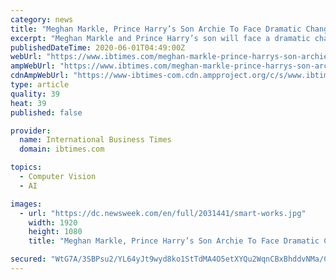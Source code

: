 ```yaml
---
category: news
title: "Meghan Markle, Prince Harry’s Son Archie To Face Dramatic Change When Queen Dies"
excerpt: "Meghan Markle and Prince Harry’s son will face a dramatic change when Queen Elizabeth II dies. The Duke and Duchess of Sussex announced in January that they were stepping back a"
publishedDateTime: 2020-06-01T04:49:00Z
webUrl: "https://www.ibtimes.com/meghan-markle-prince-harrys-son-archie-face-dramatic-change-when-queen-dies-2985723"
ampWebUrl: "https://www.ibtimes.com/meghan-markle-prince-harrys-son-archie-face-dramatic-change-when-queen-dies-2985723?amp=1"
cdnAmpWebUrl: "https://www-ibtimes-com.cdn.ampproject.org/c/s/www.ibtimes.com/meghan-markle-prince-harrys-son-archie-face-dramatic-change-when-queen-dies-2985723?amp=1"
type: article
quality: 39
heat: 39
published: false

provider:
  name: International Business Times
  domain: ibtimes.com

topics:
  - Computer Vision
  - AI

images:
  - url: "https://dc.newsweek.com/en/full/2031441/smart-works.jpg"
    width: 1920
    height: 1080
    title: "Meghan Markle, Prince Harry’s Son Archie To Face Dramatic Change When Queen Dies"

secured: "WtG7A/3SBPsu2/YL64yJt9wyd8ko1StTdMA4O5etXYQu2WqnCBxBhddvNMa/CI4xMinuRGZp4UOVbC1ryBJ4Gaq8nQKRPIAk7Kgr6nM9xBtEH2QssNKp88Lew1JG336egFu0UvvtfyduRD9/AYYYerBXz2sIzoO0L4fiHTorMF5XNyqqYA1V7NG/jlBARKrFMraWZl6dq5I+qZXXxGver4d4p0TzN8y/oNRKlurWqMNRUG25QaPMNuzeobjA44xEN6Gqp7v0BfP+YeR2uidjRFG3HMKpyuh7dSiMrvFCwn5uNokO747yGWFWdaxXOv8+0z+jeO967AZh0pZcW7KzZw25NUWEO2siawiOOT7Ok6IdxqTdjAzMCtndy2RqsmZvTI//uBm7tK5SwlOmCVoCtqjpFvyy6Wpfm8Ob3Ln4GHiXE0pw8FSa0DBxzMmFzxafkorToevGNyQ5g9xvieD91MTqnNKIWBA4OsImH2xW3dY=;Fc2G+Q+LTgi+tvTANqbriw=="
---
```


